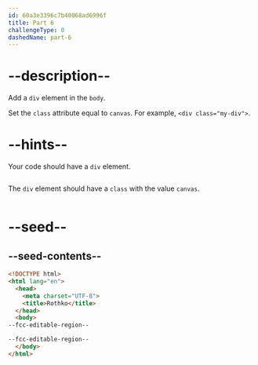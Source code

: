 ```yaml
---
id: 60a3e3396c7b40068ad6996f
title: Part 6
challengeType: 0
dashedName: part-6
---
```


# --description--

Add a `div` element in the `body`.

Set the `class` attribute equal to `canvas`. For example, `<div class="my-div">`.

# --hints--

Your code should have a `div` element.

```js

```

The `div` element should have a `class` with the value `canvas`.

```js

```

# --seed--

## --seed-contents--

```html
<!DOCTYPE html>
<html lang="en">
  <head>
    <meta charset="UTF-8">
    <title>Rothko</title>
  </head>
  <body>
--fcc-editable-region--

--fcc-editable-region--
  </body>
</html>
```

